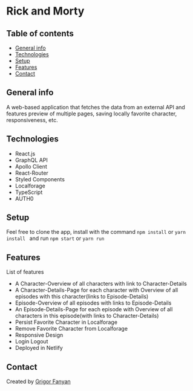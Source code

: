 # Rick and Morty
## Table of contents

- [General info](#general-info)
- [Technologies](#technologies)
- [Setup](#setup)
- [Features](#features)
- [Contact](#contact)

## General info

A web-based application that fetches the data from an external API and features preview of multiple pages, saving locally favorite character, responsiveness, etc.

## Technologies

- React.js
- GraphQL API
- Apollo Client
- React-Router
- Styled Components
- Localforage
- TypeScript
- AUTH0

## Setup

Feel free to clone the app, install with the command `npm install` or `yarn install ` and run `npm start` or `yarn run`

## Features

List of features

- A Character-Overview of all characters with link to Character-Details
- A Character-Details-Page for each character with Overview of all episodes with this character(links to Episode-Details)
- Episode-Overview of all episodes with links to Episode-Details
- An Episode-Details-Page for each episode with Overview of all characters in this episode(with links to Character-Details)
- Persist Favorite Character in Localforage
- Remove Favorite Character from Localforage
- Responsive Design
- Login Logout
- Deployed in Netlify

## Contact

Created by [Grigor Fanyan](https://www.linkedin.com/in/gregfanyan/)
